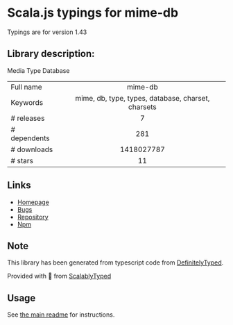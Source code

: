 
# Scala.js typings for mime-db

Typings are for version 1.43

## Library description:
Media Type Database

|                    |                 |
| ------------------ | :-------------: |
| Full name          | mime-db |
| Keywords           | mime, db, type, types, database, charset, charsets |
| # releases         | 7 |
| # dependents       | 281 |
| # downloads        | 1418027787 |
| # stars            | 11 |

## Links
- [Homepage](https://github.com/jshttp/mime-db#readme)
- [Bugs](https://github.com/jshttp/mime-db/issues)
- [Repository](https://github.com/jshttp/mime-db)
- [Npm](https://www.npmjs.com/package/mime-db)
    


## Note
This library has been generated from typescript code from [DefinitelyTyped](https://definitelytyped.org).

Provided with :purple_heart: from [ScalablyTyped](https://github.com/oyvindberg/ScalablyTyped)

## Usage
See [the main readme](../../readme.md) for instructions.



